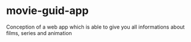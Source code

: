 # movie-guid-app
Conception of a web app which is able to give you all informations about films, series and animation
